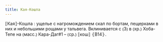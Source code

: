 ```yaml
---
title: Кая-Кошла
---
```


⟦Кая⟧-Кошла
: ущелье с нагромождением скал по бортам, пещерками в них и небольшими рощами у тальвега. Вклинивается с ⦅З⦆ в ⦅хр.⦆ Хоба-Тепе на ⦅масс.⦆ Кара-Даг#1 – ⦅ср.⦆ ⟦кош⟧ ⦃В14⦄.

